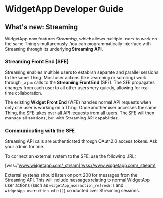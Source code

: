 # WidgetApp Developer Guide

## What's new: Streaming

WidgetApp now features _Streaming_, which allows multiple users to work on the same Thing simultaneously. You can programmatically interface with Streaming through its underlying **Streaming API**.

### Streaming Front End (SFE)

Streaming enables multiple users to establish separate and parallel sessions to the same Thing. Most user actions (like searching or scrolling) work through `_ajax` calls to the **Streaming Front End** (SFE). The SFE propagates changes from each user to all other users very quickly, allowing for real-time collaboration.

The existing **Widget Front End** (WFE) handles normal API requests when only one user is working on a Thing. Once another user accesses the same Thing, the SFE takes over all API requests from all users. The SFE will then manage all sessions, but with Streaming API capabilities.

### Communicating with the SFE

Streaming API calls are authenticated through OAuth2.0 access tokens. Ask your admin for one.

To connect an external system to the SFE, use the following URL:

[wss://www.widgetapp.com/_stream](wss://www.widgetapp.com/_stream)

External systems should listen on port 200 for messages from the Streaming API. This will include messages relating to normal WidgetApp user actions (such as `widgetApp_useraction_refresh()` and `widgetApp_useraction_edit()`) conducted over Streaming sessions.